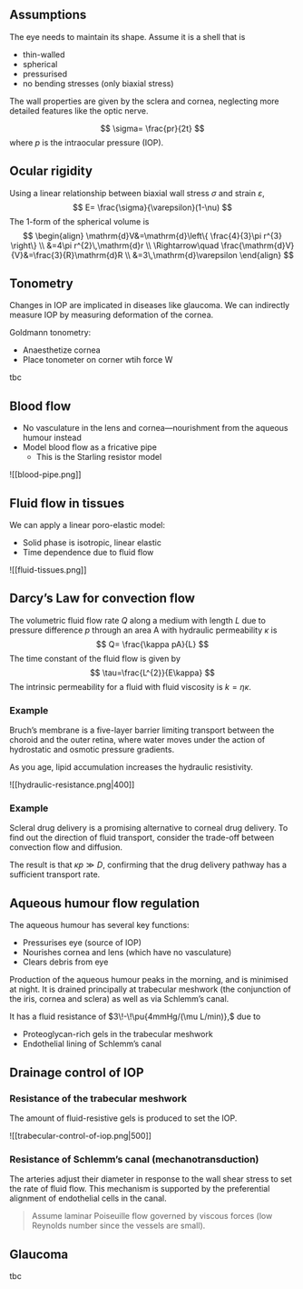 
## Assumptions

The eye needs to maintain its shape. Assume it is a shell that is
- thin-walled
- spherical
- pressurised
- no bending stresses (only biaxial stress)

The wall properties are given by the sclera and cornea, neglecting more detailed features like the optic nerve.

$$
\sigma= \frac{pr}{2t}
$$
where $p$ is the intraocular pressure (IOP).

## Ocular rigidity
Using a linear relationship between biaxial wall stress $\sigma$ and strain $\varepsilon,$
$$
E= \frac{\sigma}{\varepsilon}(1-\nu)
$$
The 1-form of the spherical volume is
$$
\begin{align}
\mathrm{d}V&=\mathrm{d}\left\{ \frac{4}{3}\pi r^{3} \right\}  \\
&=4\pi r^{2}\,\mathrm{d}r \\
\Rightarrow\quad  \frac{\mathrm{d}V}{V}&=\frac{3}{R}\mathrm{d}R \\
&=3\,\mathrm{d}\varepsilon
 \end{align}
$$
## Tonometry

Changes in $\mathrm{IOP}$ are implicated in diseases like glaucoma. We can indirectly measure $\mathrm{IOP}$ by measuring deformation of the cornea.

Goldmann tonometry:
- Anaesthetize cornea
- Place tonometer on corner wtih force W

tbc


## Blood flow

- No vasculature in the lens and cornea—nourishment from the aqueous humour instead
- Model blood flow as a fricative pipe
	- This is the Starling resistor model

![[blood-pipe.png]]

## Fluid flow in tissues

We can apply a linear poro-elastic model:
- Solid phase is isotropic, linear elastic
- Time dependence due to fluid flow

![[fluid-tissues.png]]

## Darcy’s Law for convection flow

The volumetric fluid flow rate $Q$ along a medium with length $L$ due to pressure difference $p$ through an area A with hydraulic permeability $\kappa$ is
$$
Q= \frac{\kappa pA}{L}
$$
The time constant of the fluid flow is given by
$$
\tau=\frac{L^{2}}{E\kappa}
$$
The intrinsic permeability for a fluid with fluid viscosity is $k=\eta \kappa.$

### Example

Bruch’s membrane is a five-layer barrier limiting transport between the choroid and the outer retina, where water moves under the action of hydrostatic and osmotic pressure gradients.

As you age, lipid accumulation increases the hydraulic resistivity.

![[hydraulic-resistance.png|400]]

### Example

Scleral drug delivery is a promising alternative to corneal drug delivery. To find out the direction of fluid transport, consider the trade-off between convection flow and diffusion.

The result is that $\kappa p\gg D,$ confirming that the drug delivery pathway has a sufficient transport rate.

## Aqueous humour flow regulation

The aqueous humour has several key functions:
- Pressurises eye (source of IOP)
- Nourishes cornea and lens (which have no vasculature)
- Clears debris from eye

Production of the aqueous humour peaks in the morning, and is minimised at night. It is drained principally at trabecular meshwork (the conjunction of the iris, cornea and sclera) as well as via Schlemm’s canal.

It has a fluid resistance of $3\!-\!\pu{4mmHg/(\mu L/min)},$ due to
- Proteoglycan-rich gels in the trabecular meshwork
- Endothelial lining of Schlemm’s canal

## Drainage control of IOP

### Resistance of the trabecular meshwork 

The amount of fluid-resistive gels is produced to set the IOP.

![[trabecular-control-of-iop.png|500]]

### Resistance of Schlemm’s canal (mechanotransduction)

The arteries adjust their diameter in response to the wall shear stress to set the rate of fluid flow. This mechanism is supported by the preferential alignment of endothelial cells in the canal.

> Assume laminar Poiseuille flow governed by viscous forces (low Reynolds number since the vessels are small).

## Glaucoma
tbc

